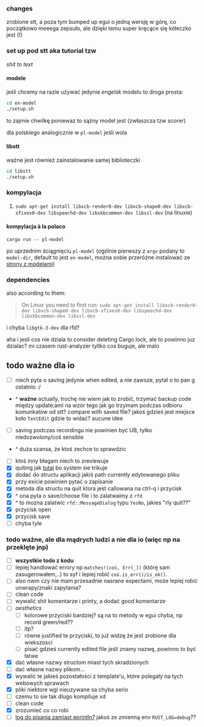 
### changes
zrobione stt, a poza tym bumped up egui o jedną wersję w górę, co
początkowo meeega zepsuło, ale dzięki temu super kręcące się kółeczko
jest (!)

### set up pod stt aka tutorial tzw
_shit to text_

#### modele
jeśli chcemy na razie używać jedynie _engelsk_ modelu to droga prosta:

```sh
cd en-model
./setup.sh
```
to zajmie chwilkę poniewaz to sążny model jest (zwłaszcza tzw scorer)

dla polskiego analogicznie w `pl-model` jeśli wola

#### libstt
ważne jest również zainstalowanie samej biblioteczki

```sh
cd libstt
./setup.sh
```

### kompylacja

1. `sudo apt-get install libxcb-render0-dev libxcb-shape0-dev libxcb-xfixes0-dev libspeechd-dev libxkbcommon-dev libssl-dev` (na linuxie)

#### kompylacja à la polaco

```
cargo run -- pl-model
```
po uprzednim ściągnięciu `pl-model` (ogólnie pierwszy z `argv` podany to `model-dir`,
default to jest `en-model`, można sobie przeróżne instalować ze [strony z modelami](https://coqui.ai/models))


### dependencies
also according to them:
>On Linux you need to first run:
>`sudo apt-get install libxcb-render0-dev libxcb-shape0-dev libxcb-xfixes0-dev libspeechd-dev libxkbcommon-dev libssl-dev`

i chyba `libgtk-3-dev` dla rfd?

aha i jesli cos nie dziala to consider deleting Cargo.lock, ale to powinno juz dzialac?
mi czasem rust-analyzer tyllko cos buguje, ale malo

## todo ważne dla io

- [ ] niech pyta o saving jedynie when edited, a nie zawsze, pytal o to pan g ostatnio :/
- ^ **ważne** actually, trochę nie wiem jak to zrobić, trzymać backup code między update;ami
  na wzór tego jak go trzymam podczas odbioru komunkatów od stt? compare with saved file?
  jakoś gdzieś jest miejsce koło `TextEdit` gdzie to widać? aucune idee
- [ ] saving podczas recordingu nie powinien być UB, tylko niedozwolony/coś sensible
- ^ duża szansa, że ktoś zechce to sprawdzic
- [ ] ktoś inny błagam niech to zreviewuje
- [X] quiting jak [tutaj](https://github.com/emilk/egui/blob/master/examples/confirm_exit/src/main.rs) bo system sie trikuje
- [X] dodać do structu aplikacji jakiś path currently edytowanego pliku
- [X] przy exicie powinien pytać o zapisanie
- [X] metoda dla structu na quit ktora jest callowana na ctrl-q i przycisk
- [X] ^ ona pyta o save/choose file i to zalatwaimy z `rfd`
- [X] ^ to mozna zalatwic `rfd::MessageDialog` typu `YesNo`, jakies "rly quit??"
- [X] przycisk open
- [X] przycisk save
- [ ] chyba tyle

### todo ważne, ale dla mądrych ludzi a nie dla io (więc np na przeklęte jnp)
- [ ] **wszystkie todo z kodu**
- [ ] lepiej handlować errory np `matches!(coś, Err(_))` (którę sam
      zasugerowałem,..) to syf i lepiej robić `coś.is_err()/is_ok()`. 
- [ ] also nwm czy nie mam przesadnie nasrane expectami, może lepiej
      robić unwrapy/znaki zapytania?
- [ ] clean code
- [ ] wywalić shit komentarze i printy, a dodać good komentarze
- [ ] _aesthetics_
  - [ ] kolorowe przyciski bardziej? są na to metody w egui chyba, np record green/red??
  - [ ] itp?
  - [ ] równe justified te przyciski, to już widzę że jest zrobione dla wiekszosci
  - [ ] pisać gdzieś currently edited file jeśli znamy nazwę, powinno to być łatwe
- [X] dać własne nazwy structom miast tych skradzionych
- [ ] dać własne nazwy plikom...
- [X] wywalić te jakieś pozostałości z template'u, które polegały na tych webowych 
sprawach
- [X] pliki niektore wgl nieuzywane sa chyba serio 
- [ ] czemu to sie tak dlugo kompiluje xd
- [ ] clean code 
- [X] zrozumieć co co robi
- [ ] [log do pisania zamiast eprintln?](https://docs.rs/log/0.4.17/log/index.html)
jakoś ze zmienną env `RUST_LOG=debug`??
